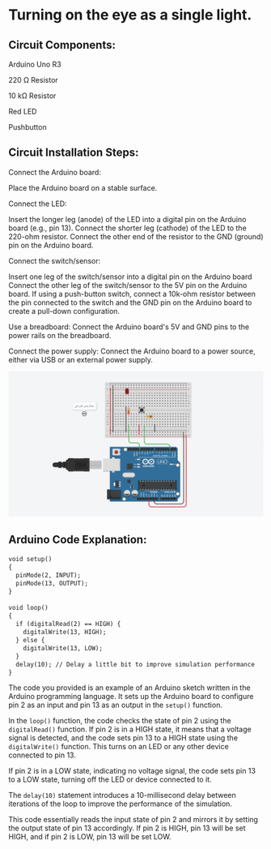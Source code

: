 # Turning on the eye as a single light.

## Circuit Components:

Arduino Uno R3

220 Ω Resistor

10 kΩ Resistor

Red LED

Pushbutton

## Circuit Installation Steps:
Connect the Arduino board:

Place the Arduino board on a stable surface.


Connect the LED:

Insert the longer leg (anode) of the LED into a digital pin on the Arduino board (e.g., pin 13).
Connect the shorter leg (cathode) of the LED to the 220-ohm resistor.
Connect the other end of the resistor to the GND (ground) pin on the Arduino board.


Connect the switch/sensor:

Insert one leg of the switch/sensor into a digital pin on the Arduino board 
Connect the other leg of the switch/sensor to the 5V pin on the Arduino board.
If using a push-button switch, connect a 10k-ohm resistor between the pin connected to the switch and the GND pin on the Arduino board to create a pull-down configuration.

Use a breadboard:
Connect the Arduino board's 5V and GND pins to the power rails on the breadboard.


Connect the power supply:
Connect the Arduino board to a power source, either via USB or an external power supply.




![picture](Circuit.jpeg)

## Arduino Code Explanation:

```
void setup()
{
  pinMode(2, INPUT);
  pinMode(13, OUTPUT);
}

void loop()
{
  if (digitalRead(2) == HIGH) {
    digitalWrite(13, HIGH);
  } else {
    digitalWrite(13, LOW);
  }
  delay(10); // Delay a little bit to improve simulation performance
}
```
The code you provided is an example of an Arduino sketch written in the Arduino programming language. It sets up the Arduino board to configure pin 2 as an input and pin 13 as an output in the `setup()` function.

In the `loop()` function, the code checks the state of pin 2 using the `digitalRead()` function. If pin 2 is in a HIGH state, it means that a voltage signal is detected, and the code sets pin 13 to a HIGH state using the `digitalWrite()` function. This turns on an LED or any other device connected to pin 13.

If pin 2 is in a LOW state, indicating no voltage signal, the code sets pin 13 to a LOW state, turning off the LED or device connected to it.

The `delay(10)` statement introduces a 10-millisecond delay between iterations of the loop to improve the performance of the simulation.

This code essentially reads the input state of pin 2 and mirrors it by setting the output state of pin 13 accordingly. If pin 2 is HIGH, pin 13 will be set HIGH, and if pin 2 is LOW, pin 13 will be set LOW.

